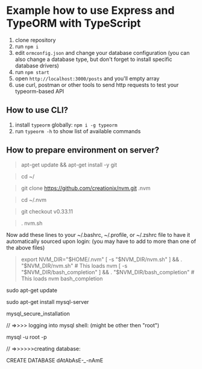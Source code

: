 # Example how to use Express and TypeORM with TypeScript

1. clone repository 
2. run `npm i`
3. edit `ormconfig.json` and change your database configuration (you can also change a database type, but don't forget to install specific database drivers)
4. run `npm start`
5. open `http://localhost:3000/posts` and you'll empty array
6. use curl, postman or other tools to send http requests to test your typeorm-based API

## How to use CLI?

1. install `typeorm` globally: `npm i -g typeorm`
2. run `typeorm -h` to show list of available commands

## How to prepare environment on server?

> apt-get update && apt-get install -y git

> cd ~/

> git clone https://github.com/creationix/nvm.git .nvm

> cd ~/.nvm

> git checkout v0.33.11

> . nvm.sh



Now add these lines to your ~/.bashrc, ~/.profile, or ~/.zshrc file to have it automatically sourced upon login: (you may have to add to more than one of the above files)

>export NVM_DIR="$HOME/.nvm"
>[ -s "$NVM_DIR/nvm.sh" ] && \. "$NVM_DIR/nvm.sh"  # This loads nvm
>[ -s "$NVM_DIR/bash_completion" ] && \. "$NVM_DIR/bash_completion"  # This loads nvm bash_completion



sudo apt-get update

sudo apt-get install mysql-server

mysql_secure_installation


// =>>>> logging into mysql shell: (might be other then "root")

mysql -u root -p

// =>>>>>>creating database: 

CREATE DATABASE dAtAbAsE-*_*-nAmE
